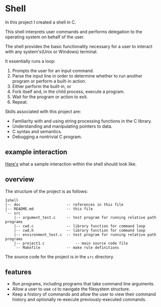 # Shell

In this project I created a shell in C.

This shell interprets user commands and performs delegation to the operating system
on behalf of the user.

The shell provides the basic functionality necessary for a user to interact
with any system's(Unix or Windows) terminal.

It essentially runs a loop:

1. Prompts the user for an input command.
2. Parse the input line in order to determine whether to run another program or
   perform a built-in action.
3. Either perform the built-in, or
4. Fork itself and, in the child process, execute a program.
5. Wait for the program or action to exit.
6. Repeat.

Skills associated with this project are:

* Familiarity with and using string processing functions in the C library.
* Understanding and manipulating pointers to data.
* C syntax and semantics.
* Debugging a nontrivial C program.

## example interaction

[Here's](doc/sample_interaction.md) what a sample interaction within the shell should
look like.

## overview

The structure of the project is as follows:

```text
1shell
|-- doc                     -- references in this file
|-- README.md               -- this file
`-- src          
    |-- argument_test.c     -- test program for running relative path programs
    |-- cwd.c               -- library function for command loop 
    |-- cwd.h               -- library function for command loop
    |-- environment_test.c  -- test program for running relative path programs
    |-- project1.c              -- main source code file
    `-- Makefile            -- make rule definitions
```

The source code for the project is in the `src` directory.

## features

* Run programs, including programs that take command line arguments.
* Allow a user to use `cd` to navigate the filesystem structure.
* Keep a history of commands and allow the user to view their command history
  and optionally re-execute previously-executed commands.

